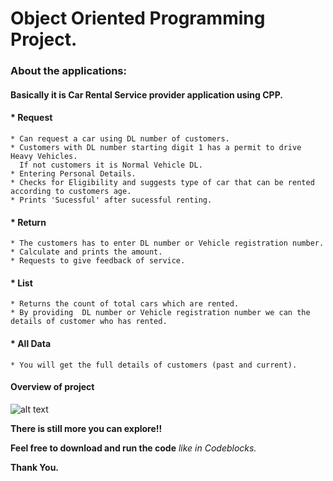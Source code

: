 # Object Oriented Programming Project.
### About the applications:
#### Basically it is Car Rental Service provider application using CPP.
 #### * Request
    * Can request a car using DL number of customers.
    * Customers with DL number starting digit 1 has a permit to drive Heavy Vehicles.
      If not customers it is Normal Vehicle DL.
    * Entering Personal Details.
    * Checks for Eligibility and suggests type of car that can be rented according to customers age.
    * Prints 'Sucessful' after sucessful renting.
 #### * Return
    * The customers has to enter DL number or Vehicle registration number.
    * Calculate and prints the amount.
    * Requests to give feedback of service.
 #### * List 
    * Returns the count of total cars which are rented.
    * By providing  DL number or Vehicle registration number we can the details of customer who has rented.
 #### * All Data
    * You will get the full details of customers (past and current). 
    
    
 #### Overview of project
   ![alt text](https://i.imgur.com/8QgUX7I.png)
    
  **There is still more you can explore!!** 
  
  **Feel free to download and run the code** *like in Codeblocks.*
  
  **Thank You.**
